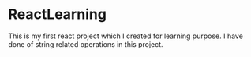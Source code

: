 # ReactLearning
This is my first react project which I created for learning purpose.
I have done of string related operations in this project.
